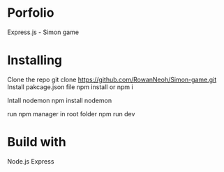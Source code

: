 # Porfolio
Express.js - Simon game

# Installing
Clone the repo
git clone https://github.com/RowanNeoh/Simon-game.git 
Install pakcage.json file
npm install or npm i

Intall nodemon
npm install nodemon

run npm manager in root folder
npm run dev

# Build with
Node.js
Express
